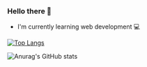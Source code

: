 ### Hello there :rainbow:

- I'm currently learning web development :computer:

[![Top Langs](https://github-readme-stats.vercel.app/api/top-langs/?username=sarahlemonn&layout=compact&card_width=445)](https://github.com/anuraghazra/github-readme-stats)

![Anurag's GitHub stats](https://github-readme-stats.vercel.app/api?username=sarahlemonn&show_icons=true&theme=dracula&count_private=true)



